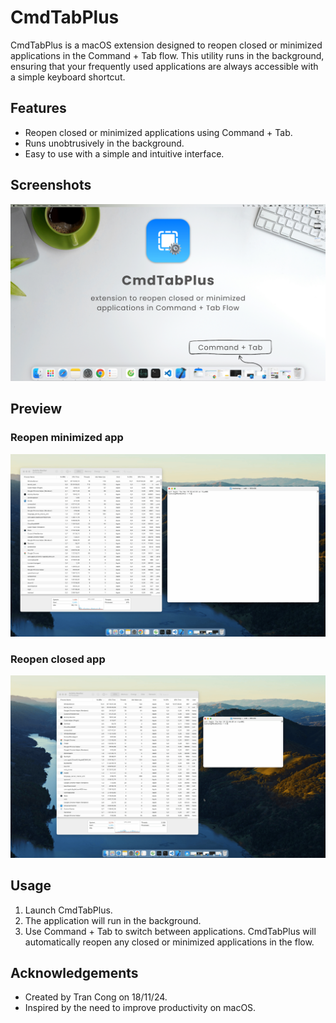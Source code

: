 # CmdTabPlus

CmdTabPlus is a macOS extension designed to reopen closed or minimized applications in the Command + Tab flow. This utility runs in the background, ensuring that your frequently used applications are always accessible with a simple keyboard shortcut.

## Features

- Reopen closed or minimized applications using Command + Tab.
- Runs unobtrusively in the background.
- Easy to use with a simple and intuitive interface.

## Screenshots

![Main Page](/images/main-page.png)

## Preview

### Reopen minimized app

![Reopen Minimized App](/images/reopen-minimized.gif)

### Reopen closed app

![Reopen Closed App](/images/reopen-closed.gif)

## Usage

1. Launch CmdTabPlus.
2. The application will run in the background.
3. Use Command + Tab to switch between applications. CmdTabPlus will automatically reopen any closed or minimized applications in the flow.

## Acknowledgements

- Created by Tran Cong on 18/11/24.
- Inspired by the need to improve productivity on macOS.
